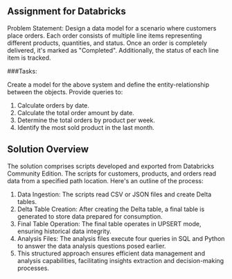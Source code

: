 ## Assignment for Databricks

Problem Statement: Design a data model for a scenario where customers place orders. Each order consists of multiple line items representing different products, quantities, and status. Once an order is completely delivered, it's marked as "Completed". Additionally, the status of each line item is tracked.

###Tasks:

Create a model for the above system and define the entity-relationship between the objects.
Provide queries to:
1. Calculate orders by date.
2. Calculate the total order amount by date.
3. Determine the total orders by product per week.
4. Identify the most sold product in the last month.


## Solution Overview
The solution comprises scripts developed and exported from Databricks Community Edition. The scripts for customers, products, and orders read data from a specified path location. Here's an outline of the process:

1. Data Ingestion: The scripts read CSV or JSON files and create Delta tables.
2. Delta Table Creation: After creating the Delta table, a final table is generated to store data prepared for consumption.
3. Final Table Operation: The final table operates in UPSERT mode, ensuring historical data integrity.
4. Analysis Files: The analysis files execute four queries in SQL and Python to answer the data analysis questions posed earlier.
5. This structured approach ensures efficient data management and analysis capabilities, facilitating insights extraction and decision-making processes.
